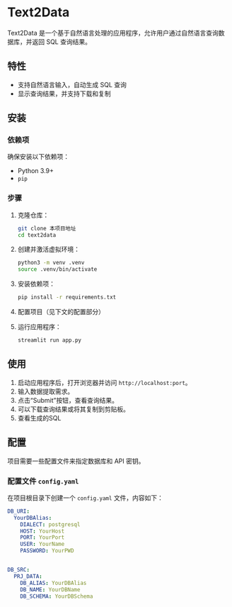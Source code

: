 # Text2Data

Text2Data 是一个基于自然语言处理的应用程序，允许用户通过自然语言查询数据库，并返回 SQL 查询结果。


## 特性

- 支持自然语言输入，自动生成 SQL 查询
- 显示查询结果，并支持下载和复制

## 安装

### 依赖项

确保安装以下依赖项：

- Python 3.9+
- `pip`

### 步骤

1. 克隆仓库：

    ```sh
    git clone 本项目地址
    cd text2data
    ```

2. 创建并激活虚拟环境：

    ```sh
    python3 -m venv .venv
    source .venv/bin/activate 
    ```

3. 安装依赖项：

    ```sh
    pip install -r requirements.txt
    ```

4. 配置项目（见下文的配置部分）

5. 运行应用程序：

    ```sh
    streamlit run app.py
    ```

## 使用

1. 启动应用程序后，打开浏览器并访问 `http://localhost:port`。
2. 输入数据提取需求。
3. 点击“Submit”按钮，查看查询结果。
4. 可以下载查询结果或将其复制到剪贴板。
5. 查看生成的SQL

## 配置

项目需要一些配置文件来指定数据库和 API 密钥。

### 配置文件 `config.yaml`

在项目根目录下创建一个 `config.yaml` 文件，内容如下：

```yaml
DB_URI: 
  YourDBAlias:
    DIALECT: postgresql
    HOST: YourHost
    PORT: YourPort
    USER: YourName
    PASSWORD: YourPWD


DB_SRC:
  PRJ_DATA:
    DB_ALIAS: YourDBAlias
    DB_NAME: YourDBName
    DB_SCHEMA: YourDBSchema
```
